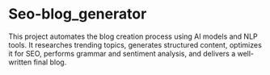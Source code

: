 # Seo-blog_generator
This project automates the blog creation process using AI models and NLP tools. It researches trending topics, generates structured content, optimizes it for SEO, performs grammar and sentiment analysis, and delivers a well-written final blog.
